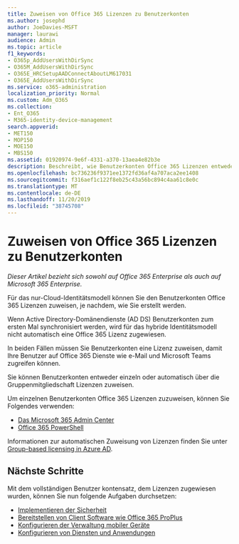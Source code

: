 ```yaml
---
title: Zuweisen von Office 365 Lizenzen zu Benutzerkonten
ms.author: josephd
author: JoeDavies-MSFT
manager: laurawi
audience: Admin
ms.topic: article
f1_keywords:
- O365p_AddUsersWithDirSync
- O365M_AddUsersWithDirSync
- O365E_HRCSetupAADConnectAboutLM617031
- O365E_AddUsersWithDirSync
ms.service: o365-administration
localization_priority: Normal
ms.custom: Adm_O365
ms.collection:
- Ent_O365
- M365-identity-device-management
search.appverid:
- MET150
- MOP150
- MOE150
- MBS150
ms.assetid: 01920974-9e6f-4331-a370-13aea4e82b3e
description: Beschreibt, wie Benutzerkonten Office 365 Lizenzen entweder einzeln oder basierend auf der Gruppenmitgliedschaft zuweisen.
ms.openlocfilehash: bc736236f9371ee1372fd36af4a707aca2ee1408
ms.sourcegitcommit: f316aef1c122f8eb25c43a56bc894c4aa61c8e0c
ms.translationtype: MT
ms.contentlocale: de-DE
ms.lasthandoff: 11/20/2019
ms.locfileid: "38745708"
---
```

# <a name="assign-office-365-licenses-to-user-accounts"></a>Zuweisen von Office 365 Lizenzen zu Benutzerkonten

*Dieser Artikel bezieht sich sowohl auf Office 365 Enterprise als auch auf Microsoft 365 Enterprise.*

Für das nur-Cloud-Identitätsmodell können Sie den Benutzerkonten Office 365 Lizenzen zuweisen, je nachdem, wie Sie erstellt werden.

Wenn Active Directory-Domänendienste (AD DS) Benutzerkonten zum ersten Mal synchronisiert werden, wird für das hybride Identitätsmodell nicht automatisch eine Office 365 Lizenz zugewiesen.

In beiden Fällen müssen Sie Benutzerkonten eine Lizenz zuweisen, damit Ihre Benutzer auf Office 365 Dienste wie e-Mail und Microsoft Teams zugreifen können.

Sie können Benutzerkonten entweder einzeln oder automatisch über die Gruppenmitgliedschaft Lizenzen zuweisen.

Um einzelnen Benutzerkonten Office 365 Lizenzen zuzuweisen, können Sie Folgendes verwenden:

- [Das Microsoft 365 Admin Center](https://docs.microsoft.com/office365/admin/subscriptions-and-billing/assign-licenses-to-users)
- [Office 365 PowerShell](https://docs.microsoft.com/office365/enterprise/powershell/assign-licenses-to-user-accounts-with-office-365-powershell)

Informationen zur automatischen Zuweisung von Lizenzen finden Sie unter [Group-based licensing in Azure AD](https://docs.microsoft.com/azure/active-directory/fundamentals/active-directory-licensing-whatis-azure-portal).

## <a name="next-steps"></a>Nächste Schritte

Mit dem vollständigen Benutzer kontensatz, dem Lizenzen zugewiesen wurden, können Sie nun folgende Aufgaben durchsetzen:

- [Implementieren der Sicherheit](https://docs.microsoft.com/microsoft-365/security/office-365-security/security-roadmap)
- [Bereitstellen von Client Software wie Office 365 ProPlus](https://docs.microsoft.com/DeployOffice/deployment-guide-for-office-365-proplus)
- [Konfigurieren der Verwaltung mobiler Geräte](https://support.office.com/article/set-up-mobile-device-management-mdm-in-office-365-dd892318-bc44-4eb1-af00-9db5430be3cd)
- [Konfigurieren von Diensten und Anwendungen](configure-services-and-applications.md)
